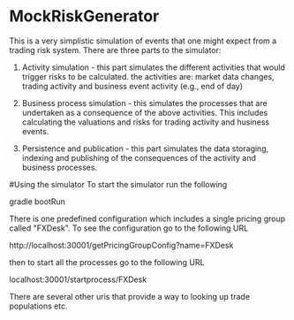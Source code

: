 # MockRiskGenerator
This is a very simplistic simulation of events that one might expect from a trading risk system.  There are
three parts to the simulator:

1) Activity simulation - this part simulates the different activities that would trigger risks to be calculated.
the activities are:  market data changes, trading activity and business event activity (e.g., end of day)

2) Business process simulation - this simulates the processes that are undertaken as a consequence of the 
above activities.  This includes calculating the valuations and risks for trading activity and husiness events.

3) Persistence and publication - this part simulates the data storaging, indexing and publishing of the 
consequences of the activity and business processes.


#Using the simulator
To start the simulator run the following

gradle bootRun

There is one predefined configuration which includes a single pricing group called "FXDesk".  To see the configuration
go to the following URL


http://localhost:30001/getPricingGroupConfig?name=FXDesk


then to start all the processes go to the following URL

localhost:30001/startprocess/FXDesk

There are several other uris that provide a way to looking up trade populations etc.

